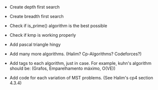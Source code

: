 - Create depth first search
- Create breadth first search
 
- Check if is_prime() algorithm is the best possible
- Check if kmp is working properly

- Add pascal triangle hingy
- Add many more algorithms. (Halim? Cp-Algorithms? Codeforces?)

- Add tags to each algorithm, just in case. For example, kuhn's algorithm should be: (Grafos, Emparelhamento máximo, O(VE))

- Add code for each variation of MST problems. (See Halim's cp4 section 4.3.4)
